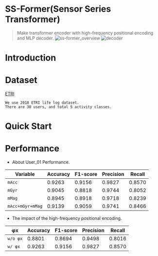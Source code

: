 # SS-Former(Sensor Series Transformer)
> Make transformer encoder with high-frequency positional encoding and MLP decoder.
![ss-former_overview](https://user-images.githubusercontent.com/98331298/231897843-e5542980-6b6d-4de3-87ee-fc77ab7a225c.jpg)
![decoder](https://user-images.githubusercontent.com/98331298/231897806-3496fde7-fd5b-4dfa-899e-7f3e52d029c5.jpg)

# Introduction



# Dataset
[ETRI](https://nanum.etri.re.kr/share/schung1/ETRILifelogDataset2020?lang=ko_KR)
```
We use 2018 ETRI life log dataset.
There are 30 users, and total 5 activity classes.
```  

# Quick Start


# Performance 
- About User_01 Performance.
  
| Variable | Accuracy | F1-score | Precision | Recall | 
| ------------- | ------------- | ------------- | ------------- | ------------- |
| `mAcc` | 0.9263 | 0.9156 | 0.9827 | 0.8570 |
| `mGyr` | 0.9045 | 0.8818 | 0.9744 | 0.8052 |
| `mMag` | 0.8945 | 0.8918 | 0.9718 | 0.8239 |
| `mAcc+mGyr+mMag` | 0.9139 | 0.9059 | 0.9741 | 0.8466 |

- The impact of the high-frequency positional encoding.
   
| φx | Accuracy | F1-score | Precision | Recall | 
| ------------- | ------------- | ------------- | ------------- | ------------- |
| `w/o φx` | 0.8801 | 0.8694 | 0.9498 | 0.8016 |
| `w/ φx` | 0.9263 | 0.9156 | 0.9827 | 0.8570 |
